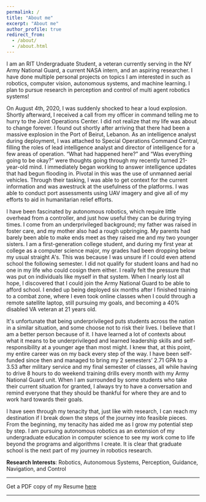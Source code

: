 ```yaml
---
permalink: /
title: "About me"
excerpt: "About me"
author_profile: true
redirect_from: 
  - /about/
  - /about.html
---
```


<!--
# Conor Gagliardi
 -->

<!--
Undergraduate Student, <br>
[Rochester Institute of Technology](https://www.rit.edu), New York
 -->
I am an RIT Undergraduate Student, a veteran currently serving in the NY Army National Guard, a current NASA intern, and an aspiring researcher. I have done multiple personal projects on topics I am interested in such as robotics, computer vision, autonomous systems, and machine learning. I plan to pursue research in perception and control of multi agent robotics systems!

On August 4th, 2020, I was suddenly shocked to hear a loud explosion. Shortly afterward, I
received a call from my officer in command telling me to hurry to the Joint Operations Center. I did not
realize that my life was about to change forever. I found out shortly after arriving that there had been a
massive explosion in the Port of Beirut, Lebanon. As an intelligence analyst during deployment, I was
attached to Special Operations Command Central, filling the roles of lead intelligence analyst and director
of intelligence for a few areas of operation. “What had happened here?” and “Was everything going to be
okay?” were thoughts going through my recently turned 21-year-old mind. I immediately began working
to answer intelligence updates that had begun flooding in. Pivotal in this was the use of unmanned aerial
vehicles. Through their tasking, I was able to get context for the current information and was awestruck at
the usefulness of the platforms. I was able to conduct port assessments using UAV imagery and give all
of my efforts to aid in humanitarian relief efforts.

I have been fascinated by autonomous robotics, which require little overhead from a controller,
and just how useful they can be during trying times. I come from an underprivileged background; my
father was raised in foster care, and my mother also had a rough upbringing. My parents had barely been
able to make ends meet as they raised me and my two younger sisters. I am a first-generation college
student, and during my first year at college as a computer science major, my grades had been dropping
below my usual straight A's. This was because I was unsure if I could even attend school the following
semester. I did not qualify for student loans and had no one in my life who could cosign them either. I
really felt the pressure that was put on individuals like myself in that system. When I nearly lost all hope,
I discovered that I could join the Army National Guard to be able to afford school. I ended up being
deployed six months after I finished training to a combat zone, where I even took online classes
when I could through a remote satellite laptop, still pursuing my goals, and becoming a 40%
disabled VA veteran at 21 years old.

It's unfortunate that being underprivileged puts students across the nation in a similar situation,
and some choose not to risk their lives. I believe that I am a better person because of it. I have learned a
lot of contexts about what it means to be underprivileged and learned leadership skills and self-
responsibility at a younger age than most might. I knew that, at this point, my entire career was on my
back every step of the way. I have been self-funded since then and managed to bring my 2 semesters’
2.71 GPA to a 3.53 after military service and my final semester of classes, all while having to drive 8
hours to do weekend training drills every month with my Army National Guard unit. When I am
surrounded by some students who take their current situation for granted, I always try to have a
conversation and remind everyone that they should be thankful for where they are and to work hard
towards their goals.

I have seen through my tenacity that, just like with research, I can reach my destination if I break
down the steps of the journey into feasible pieces. From the beginning, my tenacity has aided me as I
grow my potential step by step. I am pursuing autonomous robotics as an extension of my undergraduate
education in computer science to see my work come to life beyond the programs and algorithms I create.
It is clear that graduate school is the next part of my journey in robotics research.



**Research Interests**: Robotics, Autonomous Systems, Perception, Guidance, Navigation, and Control

---

Get a PDF copy of my Resume [here](/files/Gagliardi_Conor_Resume.pdf)

---
